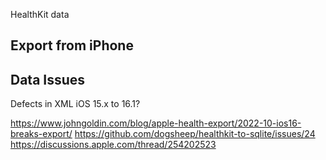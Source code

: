HealthKit data

## Export from iPhone



## Data Issues

Defects in XML iOS 15.x to 16.1?

https://www.johngoldin.com/blog/apple-health-export/2022-10-ios16-breaks-export/
https://github.com/dogsheep/healthkit-to-sqlite/issues/24
https://discussions.apple.com/thread/254202523
